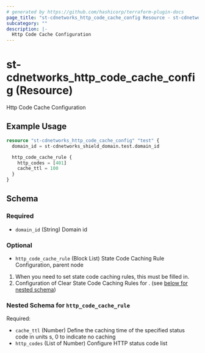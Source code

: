 ```yaml
---
# generated by https://github.com/hashicorp/terraform-plugin-docs
page_title: "st-cdnetworks_http_code_cache_config Resource - st-cdnetworks"
subcategory: ""
description: |-
  Http Code Cache Configuration
---
```


# st-cdnetworks_http_code_cache_config (Resource)

Http Code Cache Configuration

## Example Usage

```terraform
resource "st-cdnetworks_http_code_cache_config" "test" {
  domain_id = st-cdnetworks_shield_domain.test.domain_id

  http_code_cache_rule {
    http_codes = [401]
    cache_ttl = 100
  }
}
```

<!-- schema generated by tfplugindocs -->
## Schema

### Required

- `domain_id` (String) Domain id

### Optional

- `http_code_cache_rule` (Block List) State Code Caching Rule Configuration, parent node
1. When you need to set state code caching rules, this must be filled in.
2. Configuration of Clear State Code Caching Rules for . (see [below for nested schema](#nestedblock--http_code_cache_rule))

<a id="nestedblock--http_code_cache_rule"></a>
### Nested Schema for `http_code_cache_rule`

Required:

- `cache_ttl` (Number) Define the caching time of the specified status code in units s, 0 to indicate no caching
- `http_codes` (List of Number) Configure HTTP status code list
